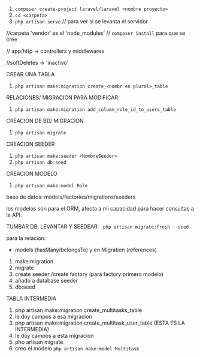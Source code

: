 1. `composer create-project laravel/laravel <nombre proyecto>`
2. `cd <carpeta>`
3. `php artisan serve` // para ver si se levanta el servidor

//carpeta 'vendor' es el 'node_modules' // `composer install` para que se cree

// app/http -> controllers y middlewares 


//softDeletes -> 'inactivo'

CREAR UNA TABLA
1. `php artisan make:migration create_<nombr en plural>_table`

RELACIONES/ MIGRACION PARA MODIFICAR 
1. `php artisan make:migration add_column_role_id_to_users_table`

CREACION DE BD/ MIGRACION
1. `php artisan migrate`

CREACION SEEDER
1. `php artisan make:seeder <NombreSeeder>`
2. `php artisan db:seed`

CREACION MODELO
1. `php artisan make:model Role`

base de datos:
models/factories/migrations/seeders

los modelos son para el ORM, afecta a mi capacidad para hacer consultas a la API.

TUMBAR DB, LEVANTAR Y SEEDEAR:
` php artisan migrate:fresh --seed`

para la relacion:
- models (hasMany/belongsTo) y en Migration (references)

1. make:migration
2. migrate
3. create seeder /create factory (para factory primero modelo)
4. añado a database seeder 
5. db:seed

TABLA INTERMEDIA 
1. php artisan make:migration create_multitasks_table 
2. le doy campos a esa migracion
3. php artisan make:migration create_multitask_user_table (ESTA ES LA INTERMEDIA)
4. le doy campos a esta migracion 
5. pho artisan migrate 
6. creo el modelo `php artisan make:model Multitask`